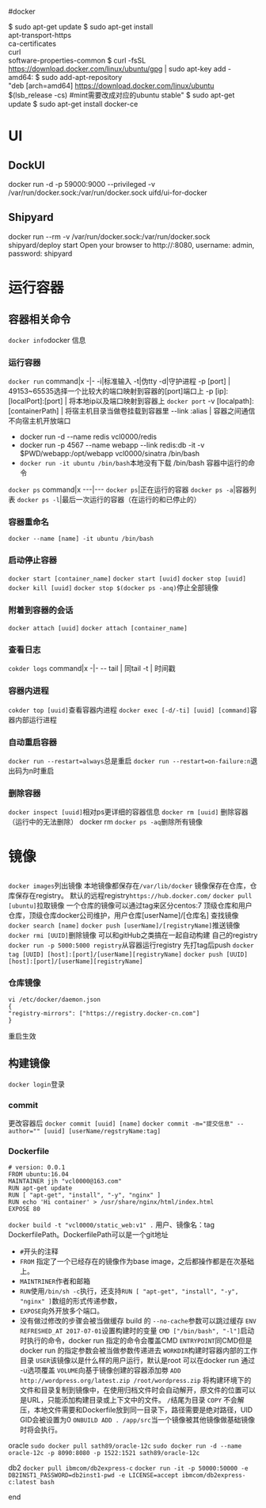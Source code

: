 
#docker


$ sudo apt-get update
$ sudo apt-get install \
    apt-transport-https \
    ca-certificates \
    curl \
    software-properties-common
$ curl -fsSL https://download.docker.com/linux/ubuntu/gpg | sudo apt-key add -
amd64:
$ sudo add-apt-repository \
"deb [arch=amd64] https://download.docker.com/linux/ubuntu \
$(lsb_release -cs) #mint需要改成对应的ubuntu
stable"
$ sudo apt-get update
$ sudo apt-get install docker-ce



# UI
## DockUI
docker run -d -p 59000:9000 --privileged -v /var/run/docker.sock:/var/run/docker.sock uifd/ui-for-docker
## Shipyard
docker run --rm -v /var/run/docker.sock:/var/run/docker.sock shipyard/deploy start
Open your browser to http://<dockerd host ip>:8080, username: admin, password: shipyard
# 运行容器

## 容器相关命令
`docker info`docker 信息

### 运行容器

`docker run`
command|x
-|-
-i|标准输入
-t|伪tty
-d|守护进程
-p [port]  |  49153~65535选择一个比较大的端口映射到容器的[port]端口上
-p [ip]:[localPort]:[port]  |  将本地ip以及端口映射到容器上 `docker port`
-v [localpath]:[containerPath]  |  将宿主机目录当做卷挂载到容器里
--link <name or id>:alias  |  容器之间通信不向宿主机开放端口

- docker run -d --name redis vcl0000/redis
- docker run -p 4567 --name webapp --link redis:db -it -v $PWD/webapp:/opt/webapp vcl0000/sinatra /bin/bash
- `docker run -it ubuntu /bin/bash`本地没有下载 /bin/bash 容器中运行的命令

`docker ps`
command|x
---|---
`docker ps`|正在运行的容器
`docker ps -a`|容器列表
`docker ps -l`|最后一次运行的容器（在运行的和已停止的）

### 容器重命名
`docker --name [name] -it ubuntu /bin/bash`
### 启动停止容器
`docker start [container_name]`
`docker start [uuid]`
`docker stop [uuid]`
`docker kill [uuid]`
`docker stop $(docker ps -anq)`停止全部镜像
### 附着到容器的会话
`docker attach [uuid]`
`docker attach [container_name]`
### 查看日志
`cokder logs`
command|x
-|-
-- tail  |  同tail
-t  |  时间戳
### 容器内进程
`cokder top [uuid]`查看容器内进程
`docker exec [-d/-ti] [uuid] [command]`容器内部运行进程
### 自动重启容器
`docker run --restart=always`总是重启
`docker run --restart=on-failure:n`退出码为n时重启
### 删除容器
`docker inspect [uuid]`相对ps更详细的容器信息
`docker rm [uuid]` 删除容器（运行中的无法删除）
docker rm `docker ps -aq`删除所有镜像

# 镜像

##
`docker images`列出镜像
本地镜像都保存在`/var/lib/docker`
镜像保存在仓库，仓库保存在registry。
默认的远程registry`https://hub.docker.com/`
`docker pull [ubuntu]`拉取镜像
一个仓库的镜像可以通过tag来区分centos:7
顶级仓库和用户仓库，顶级仓库docker公司维护，用户仓库[userName]/[仓库名]
查找镜像`docker search [name]`
`docker push [userName]/[registryName]`推送镜像
`docker rmi [UUID]`删除镜像
可以和gitHub之类搞在一起自动构建
自己的registry
`docker run -p 5000:5000 registry`从容器运行registry
先打tag后push
`docker tag [UUID] [host]:[port]/[userName][registryName]`
`docker push [UUID] [host]:[port]/[userName][registryName]`
### 仓库镜像
```
vi /etc/docker/daemon.json
{
"registry-mirrors": ["https://registry.docker-cn.com"]
}
```
重启生效
## 构建镜像
`docker login`登录

### commit
更改容器后
`docker commit [uuid] [name]`
`docker commit -m="提交信息" --author="" [uuid] [userName/regstryName:tag]`
### Dockerfile

```
# version: 0.0.1
FROM ubuntu:16.04
MAINTAINER jjh "vcl0000@163.com"
RUN apt-get update
RUN [ "apt-get", "install", "-y", "nginx" ]
RUN echo 'Hi container' > /usr/share/nginx/html/index.html
EXPOSE 80
```
`docker build -t "vcl0000/static_web:v1" .` 用户、镜像名：tag DockerfilePath。DockerfilePath可以是一个git地址

- `#`开头的注释
- `FROM` 指定了一个已经存在的镜像作为base image，之后都操作都是在次基础上。
- `MAINTRINER`作者和邮箱
- `RUN`使用`/bin/sh -c`执行，还支持`RUN [ "apt-get", "install", "-y", "nginx" ]`数组的形式传递参数，
- `EXPOSE`向外开放多个端口。
- 没有做过修改的步骤会被当做缓存
build 的 `--no-cache`参数可以跳过缓存
`ENV REFRESHED_AT 2017-07-01`设置构建时的变量
`CMD ["/bin/bash", "-l"]`启动时执行的命令，docker run 指定的命令会覆盖CMD
`ENTRYPOINT`同CMD但是 docker run 的指定参数会被当做参数传递进去
`WORKDIR`构建时容器内部的工作目录
`USER`该镜像以是什么样的用户运行，默认是root 可以在docker run 通过 -u选项覆盖
`VOLUME`向基于镜像创建的容器添加劵
`ADD http://wordpress.org/latest.zip /root/wordpress.zip` 将构建环境下的文件和目录复制到镜像中，在使用归档文件时会自动解开，原文件的位置可以是URL，只能添加构建目录或上下文中的文件。 `/`结尾为目录
`COPY` 不会解压，本地文件需要和Dockerfile放到同一目录下，路径需要是绝对路径，UID GID会被设置为0
`ONBUILD ADD . /app/src`当一个镜像被其他镜像做基础镜像时将会执行。










oracle
`sudo docker pull sath89/oracle-12c`
`sudo docker run -d --name oracle-12c -p 8090:8080 -p 1522:1521 sath89/oracle-12c`

db2
`docker pull ibmcom/db2express-c`
`docker run -it -p 50000:50000 -e DB2INST1_PASSWORD=db2inst1-pwd -e LICENSE=accept ibmcom/db2express-c:latest bash`





















end
